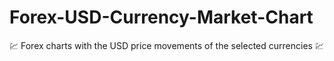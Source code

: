 # Forex-USD-Currency-Market-Chart
💹 Forex charts with the USD price movements of the selected currencies 💹
